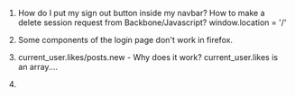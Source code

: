 1. How do I put my sign out button inside my navbar? How to make a delete session
   request from Backbone/Javascript?
   window.location = '/' 
2. Some components of the login page don't work in firefox.

3. current_user.likes/posts.new - Why does it work? current_user.likes is an array....
4.
